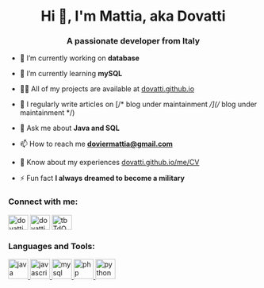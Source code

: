 
<h1 align="center">Hi 👋, I'm Mattia, aka Dovatti</h1>
<h3 align="center">A passionate developer from Italy</h3>

- 🔭 I’m currently working on **database**

- 🌱 I’m currently learning **mySQL**

- 👨‍💻 All of my projects are available at [dovatti.github.io](dovatti.github.io)

- 📝 I regularly write articles on [/* blog under maintainment */](/* blog under maintainment */)

- 💬 Ask me about **Java and SQL**

- 📫 How to reach me **doviermattia@gmail.com**

- 📄 Know about my experiences [dovatti.github.io/me/CV](dovatti.github.io/me/CV)

- ⚡ Fun fact **I always dreamed to become a military**

<h3 align="left">Connect with me:</h3>
<p align="left">
<a href="https://twitter.com/dovatti" target="blank"><img align="center" src="https://cdn.jsdelivr.net/npm/simple-icons@3.0.1/icons/twitter.svg" alt="dovatti" height="30" width="40" /></a>
<a href="https://instagram.com/dovatti" target="blank"><img align="center" src="https://cdn.jsdelivr.net/npm/simple-icons@3.0.1/icons/instagram.svg" alt="dovatti" height="30" width="40" /></a>
<a href="https://discord.gg/tbTdQQnAFs" target="blank"><img align="center" src="https://cdn.jsdelivr.net/npm/simple-icons@3.0.1/icons/discord.svg" alt="tbTdQQnAFs" height="30" width="40" /></a>
</p>

<h3 align="left">Languages and Tools:</h3>
<p align="left"> <a href="https://www.java.com" target="_blank"> <img src="https://devicons.github.io/devicon/devicon.git/icons/java/java-original-wordmark.svg" alt="java" width="40" height="40"/> </a> <a href="https://developer.mozilla.org/en-US/docs/Web/JavaScript" target="_blank"> <img src="https://devicons.github.io/devicon/devicon.git/icons/javascript/javascript-original.svg" alt="javascript" width="40" height="40"/> </a> <a href="https://www.mysql.com/" target="_blank"> <img src="https://devicons.github.io/devicon/devicon.git/icons/mysql/mysql-original-wordmark.svg" alt="mysql" width="40" height="40"/> </a> <a href="https://www.php.net" target="_blank"> <img src="https://devicons.github.io/devicon/devicon.git/icons/php/php-original.svg" alt="php" width="40" height="40"/> </a> <a href="https://www.python.org" target="_blank"> <img src="https://devicons.github.io/devicon/devicon.git/icons/python/python-original.svg" alt="python" width="40" height="40"/> </a> </p>
